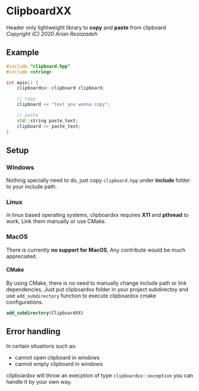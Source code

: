 # ClipboardXX
Header only lightweight library to **copy** and **paste** from clipboard  
*Copyright (C) 2020 Arian Rezazadeh*

## Example
```C++
#include "clipboard.hpp"
#include <string>

int main() {
    clipboardxx::clipboard clipboard;

    // copy
    clipboard‌ << "text you wanna copy";

    // paste
    std::string paste_text;
    clipboard >> paste_text;
}
```

## Setup

### Windows
Nothing specially need to do, just copy `clipboard.hpp` under **include** folder to your include path.

### Linux
in linux based operating systems, clipboardxx requires **X11** and **pthread** to work, Link them manually or use CMake. 

### MacOS
There is currently **no support for MacOS**, Any contribute would be much appreciated.

#### CMake
By using CMake, there is no need to manually change include path or link dependencies, Just put clipboardxx folder in your project subdirectoy and use `add_subdirectory` function to execute clipboardxx cmake configurations.
```cmake
add_subdirectory(ClipboardXX)
```
## Error handling
In certain situations such as:  
- cannot open clipboard in windows
- cannot empty clipboard in windows

clipboardxx will throw an execption of type `clipboardxx::exception` you can handle it by your own way.